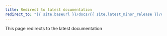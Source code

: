 ```yaml
---
title: Redirect to latest documentation
redirect_to: "{{ site.baseurl }}/docs/{{ site.latest_minor_release }}/development/iterators"
---
```


This page redirects to the latest documentation
